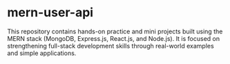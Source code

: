 # mern-user-api
This repository contains hands-on practice and mini projects built using the MERN stack (MongoDB, Express.js, React.js, and Node.js). It is focused on strengthening full-stack development skills through real-world examples and simple applications.
